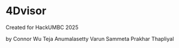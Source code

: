 # 4Dvisor

Created for HackUMBC 2025

by
Connor Wu
Teja Anumalasetty
Varun Sammeta 
Prakhar Thapliyal
